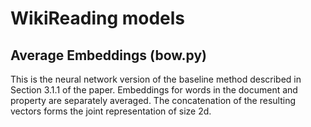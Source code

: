 # WikiReading models

## Average Embeddings (bow.py)

This is the neural network version of the baseline method described in Section 3.1.1 of the paper. 
Embeddings for words in the document and property are separately averaged. 
The concatenation of the resulting vectors forms the joint representation of size 2d.


